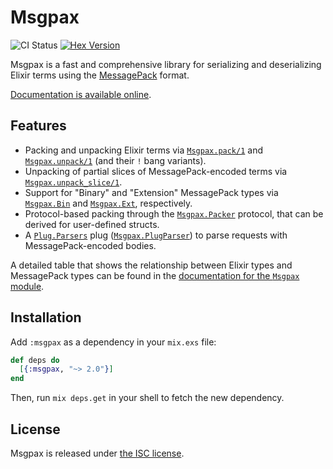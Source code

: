 # Msgpax

![CI Status](https://github.com/lexmag/msgpax/workflows/CI/badge.svg)
[![Hex Version](https://img.shields.io/hexpm/v/msgpax.svg)](https://hex.pm/packages/msgpax)

Msgpax is a fast and comprehensive library for serializing and deserializing Elixir terms using the [MessagePack](http://msgpack.org/) format.

[Documentation is available online][docs].

## Features

* Packing and unpacking Elixir terms via [`Msgpax.pack/1`][docs-msgpax-pack-1] and [`Msgpax.unpack/1`][docs-msgpax-unpack-1] (and their `!` bang variants).
* Unpacking of partial slices of MessagePack-encoded terms via [`Msgpax.unpack_slice/1`][docs-msgpax-unpack_slice-1].
* Support for "Binary" and "Extension" MessagePack types via [`Msgpax.Bin`][docs-msgpax-bin] and [`Msgpax.Ext`][docs-msgpax-ext], respectively.
* Protocol-based packing through the [`Msgpax.Packer`][docs-msgpax-packer] protocol, that can be derived for user-defined structs.
* A [`Plug.Parsers`][docs-plug-parsers] plug ([`Msgpax.PlugParser`][docs-msgpax-plug-parser]) to parse requests with MessagePack-encoded bodies.

A detailed table that shows the relationship between Elixir types and MessagePack types can be found in the [documentation for the `Msgpax` module][docs-msgpax].

## Installation

Add `:msgpax` as a dependency in your `mix.exs` file:

```elixir
def deps do
  [{:msgpax, "~> 2.0"}]
end
```

Then, run `mix deps.get` in your shell to fetch the new dependency.

## License

Msgpax is released under [the ISC license](LICENSE).


[docs]: http://hexdocs.pm/msgpax
[docs-msgpax]: https://hexdocs.pm/msgpax/Msgpax.html
[docs-msgpax-pack-1]: http://hexdocs.pm/msgpax/Msgpax.html#pack/1
[docs-msgpax-unpack-1]: http://hexdocs.pm/msgpax/Msgpax.html#unpack/1
[docs-msgpax-unpack_slice-1]: http://hexdocs.pm/msgpax/Msgpax.html#unpack_slice/1
[docs-msgpax-packer]: http://hexdocs.pm/msgpax/Msgpax.Packer.html
[docs-msgpax-bin]: http://hexdocs.pm/msgpax/Msgpax.Bin.html
[docs-msgpax-ext]: http://hexdocs.pm/msgpax/Msgpax.Ext.html
[docs-msgpax-plug-parser]: http://hexdocs.pm/msgpax/Msgpax.PlugParser.html
[docs-plug-parsers]: http://hexdocs.pm/msgpax/Plug.Parsers.html

